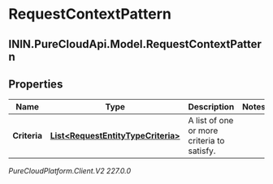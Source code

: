 # RequestContextPattern

## ININ.PureCloudApi.Model.RequestContextPattern

## Properties

|Name | Type | Description | Notes|
|------------ | ------------- | ------------- | -------------|
| **Criteria** | [**List&lt;RequestEntityTypeCriteria&gt;**](RequestEntityTypeCriteria) | A list of one or more criteria to satisfy. | |



_PureCloudPlatform.Client.V2 227.0.0_
